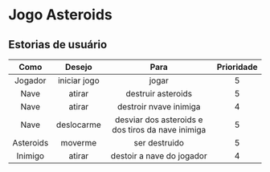 # Jogo Asteroids
## Estorias de usuário
| Como   | Desejo   | Para                | Prioridade |
|:------:|:--------:|:-------------------:|:------------:|
| Jogador| iniciar jogo| jogar| 5 |
| Nave   | atirar   | destruir asteroids  | 5          |
| Nave   | atirar   | destroir nvave inimiga|  4       |
| Nave   | deslocarme| desviar dos asteroids e dos tiros da nave inimiga| 5|
| Asteroids| moverme| ser destruido | 5 |
| Inimigo| atirar | destoir a nave do jogador| 4 |
